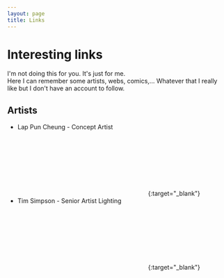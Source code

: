 ```yaml
---
layout: page
title: Links
---
```

# Interesting links
I'm not doing this for you. It's just for me.  
Here I can remember some artists, webs, comics,... Whatever that I really like but I don't have an account to follow.

## Artists
* Lap Pun Cheung - Concept Artist [<svg class="icon icon-www"><use xlink:href="#icon-www"></use></svg>](https://www.artstation.com/c780162){:target="_blank"}
* Tim Simpson - Senior Artist Lighting [<svg class="icon icon-www"><use xlink:href="#icon-www"></use></svg>](https://www.artstation.com/pixelmasher){:target="_blank"}
